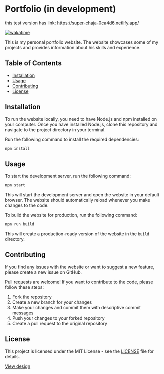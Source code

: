 # Portfolio (in development)

this test version has link: https://super-chaja-0ca4d6.netlify.app/

[![wakatime](https://wakatime.com/badge/github/victor-kindrat/portfolio.svg)](https://wakatime.com/badge/github/victor-kindrat/portfolio)

This is my personal portfolio website. The website showcases some of my projects and provides information about his skills and experience.

## Table of Contents

- [Installation](#installation)
- [Usage](#usage)
- [Contributing](#contributing)
- [License](#license)

## Installation

To run the website locally, you need to have Node.js and npm installed on your computer. Once you have installed Node.js, clone this repository and navigate to the project directory in your terminal.

Run the following command to install the required dependencies:

```sh
npm install
```

## Usage

To start the development server, run the following command:

```sh
npm start
```

This will start the development server and open the website in your default browser. The website should automatically reload whenever you make changes to the code.

To build the website for production, run the following command:

```sh
npm run build
```

This will create a production-ready version of the website in the `build` directory.

## Contributing

If you find any issues with the website or want to suggest a new feature, please create a new issue on GitHub.

Pull requests are welcome! If you want to contribute to the code, please follow these steps:

1. Fork the repository
2. Create a new branch for your changes
3. Make your changes and commit them with descriptive commit messages
4. Push your changes to your forked repository
5. Create a pull request to the original repository

## License

This project is licensed under the MIT License - see the [LICENSE](LICENSE) file for details.


[View design](https://www.figma.com/file/yySAkw0uBtrrUbd4tlK2wa/portfolio-v2?type=design&node-id=0%3A1&t=tfEQhHQeBfxn3Asv-1)


